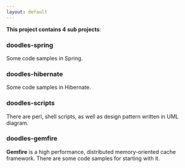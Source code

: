 ```yaml
---
layout: default
---
```

**This project contains 4 sub projects**:  
 
### doodles-spring  
Some code samples in Spring.  
### doodles-hibernate  
Some code samples in Hibernate.  
### doodles-scripts  
There are perl, shell scripts, as well as design pattern written in UML diagram.  
### doodles-gemfire  
**Gemfire** is a high performance, distributed memory-oriented cache framework. There are some code samples for starting with it.  
